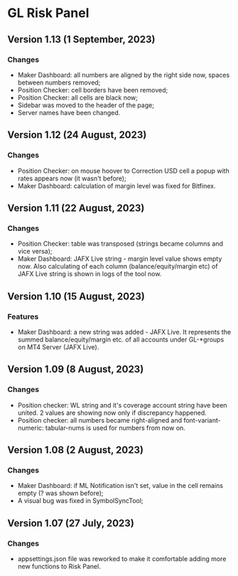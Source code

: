 # GL Risk Panel

## Version 1.13 (1 September, 2023)
### Changes
* Maker Dashboard: all numbers are aligned by the right side now, spaces between numbers removed;
* Position Checker: cell borders have been removed;
* Position Checker: all cells are black now;
* Sidebar was moved to the header of the page;
* Server names have been changed.


## Version 1.12 (24 August, 2023)
### Changes
* Position Checker: on mouse hoover to Correction USD cell a popup with rates appears now (it wasn't before);
* Maker Dashboard: calculation of margin level was fixed for Bitfinex.


## Version 1.11 (22 August, 2023)
### Changes
* Position Checker: table was transposed (strings became columns and vice versa);
* Maker Dashboard: JAFX Live string - margin level value shows empty now. Also calculating of each column (balance/equity/margin etc) of JAFX Live string is shown in logs of the tool now.
  

## Version 1.10 (15 August, 2023)
### Features
* Maker Dashboard: a new string was added - JAFX Live. It represents the summed balance/equity/margin etc. of all accounts under GL-*groups on MT4 Server (JAFX Live).


## Version 1.09 (8 August, 2023)
### Changes
* Position checker: WL string and it's coverage account string have been united. 2 values are showing now only if discrepancy happened.
* Position checker: all numbers became right-aligned and font-variant-numeric: tabular-nums is used for numbers from now on.


## Version 1.08 (2 August, 2023)
### Changes
* Maker Dashboard: if ML Notification isn't set, value in the cell remains empty (? was shown before);
* A visual bug was fixed in SymbolSyncTool;


## Version 1.07 (27 July, 2023)
### Changes
* appsettings.json file was reworked to make it comfortable adding more new functions to Risk Panel.

  

